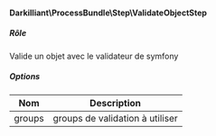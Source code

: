 #### Darkilliant\ProcessBundle\Step\ValidateObjectStep

##### Rôle 

Valide un objet avec le validateur de symfony

##### Options

| Nom             | Description                                               |
|-----------------|-----------------------------------------------------------|
| groups          | groups de validation à utiliser                           |